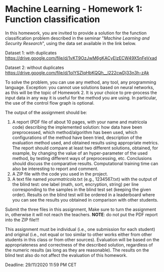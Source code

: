 # Machine Learning - Homework 1: Function classification

In this homework, you are invited to provide a solution for the function classification problem described in the seminar "_Machine Learning and Security Research_", using the data set available in the link below.

Dataset 1: with duplicates
https://drive.google.com/file/d/1vKT9OzJwM6gKACyElzECW49X5nFeVxad

Dataset 2: without duplicates
https://drive.google.com/file/d/1olYSZIqHbKQQh__l222cwDj33n3h-zAk

To solve the problem, you can use any method, any tool, any programming language. Exception: you cannot use solutions based on neural networks, as this will be the topic of Homework 2. It is your choice to pre-process the input data in any way it is useful for the method you are using. In particular, the use of the control flow graph is optional.

The output of the assignment should be:
1. A report (PDF file of about 10 pages, with your name and matricola code) describing the implemented solution: how data have been preprocessed, which method/algorithm has been used, which configurations of the method have been tried, description of the evaluation method used, and obtained results using appropriate metrics. The report should compare at least two different solutions, obtained, for example, by changing the value of an hyper-parameter of the used method, by testing different ways of preprocessing, etc. Conclusions should discuss the comparative results. Computational training time can also be interesting to report and comment.
2. A ZIP file with the code you used in the project.
3. A text file named _yourmatricola_.txt (e.g., 1234567.txt) with the output of the blind test: one label (math, sort, encryption, string) per line corresponding to the samples in the blind test set (keeping the given order).
Results on the blind test will be ordered in a leaderboard where you can see the results you obtained in comparison with other students.

Submit the three files in this assignment, Make sure to turn the assignment in, otherwise it will not reach the teachers.
**NOTE**: do not put the PDF report into the ZIP file!!!

This assignment must be individual (i.e., one submission for each student) and original (i.e., not equal or too similar to other works either from other students in this class or from other sources). Evaluation will be based on the appropriateness and correctness of the described solution, regardless of the numeric results (as long as they are reasonable). The results on the blind test also do not affect the evaluation of this homework.

Deadline: 29/11/2020 11:59 PM CET
